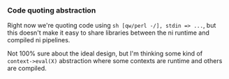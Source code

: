 ### Code quoting abstraction
Right now we're quoting code using `sh [qw/perl -/], stdin => ...`, but this
doesn't make it easy to share libraries between the ni runtime and compiled ni
pipelines.

Not 100% sure about the ideal design, but I'm thinking some kind of
`context->eval(X)` abstraction where some contexts are runtime and others are
compiled.
